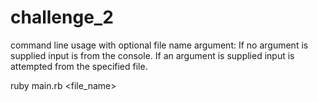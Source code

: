 challenge_2
===========

command line usage with optional file name argument:
If no argument is supplied input is from the console.
If an argument is supplied input is attempted from the specified file.

ruby main.rb <file_name>